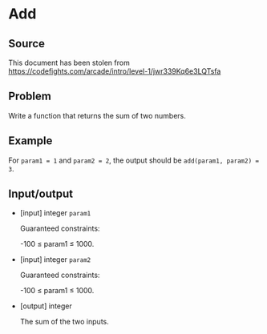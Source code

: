 Add
===

Source
------

This document has been stolen from <https://codefights.com/arcade/intro/level-1/jwr339Kq6e3LQTsfa>

Problem
-------

Write a function that returns the sum of two numbers.

Example
-------

For `param1 = 1` and `param2 = 2`, the output should be `add(param1, param2) = 3`.

Input/output
------------

  * \[input\] integer `param1`

    Guaranteed constraints:

      -100 ≤ param1 ≤ 1000.

  * \[input\] integer `param2`

    Guaranteed constraints:

      -100 ≤ param1 ≤ 1000.

  * \[output\] integer

    The sum of the two inputs.
